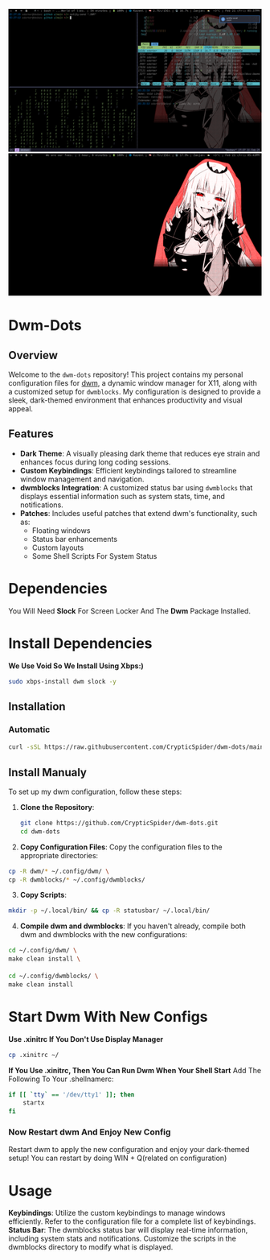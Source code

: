 ![Screenshot of my DWM setup](images/2025-02-21-173756_1920x1080_scrot.png)
![Another view of my DWM setup](images/2025-02-21-174435_1920x1080_scrot.png)

# Dwm-Dots

## Overview

Welcome to the `dwm-dots` repository! This project contains my personal configuration files for [dwm](https://dwm.suckless.org/), a dynamic window manager for X11, along with a customized setup for `dwmblocks`. My configuration is designed to provide a sleek, dark-themed environment that enhances productivity and visual appeal.

## Features

- **Dark Theme**: A visually pleasing dark theme that reduces eye strain and enhances focus during long coding sessions.
- **Custom Keybindings**: Efficient keybindings tailored to streamline window management and navigation.
- **dwmblocks Integration**: A customized status bar using `dwmblocks` that displays essential information such as system stats, time, and notifications.
- **Patches**: Includes useful patches that extend dwm's functionality, such as:
  - Floating windows
  - Status bar enhancements
  - Custom layouts
  - Some Shell Scripts For System Status

# Dependencies

You Will Need **Slock** For Screen Locker And The **Dwm** Package Installed.

# Install Dependencies

**We Use Void So We Install Using Xbps:)**

```bash
sudo xbps-install dwm slock -y
```

## Installation

### Automatic

```bash
curl -sSL https://raw.githubusercontent.com/CrypticSpider/dwm-dots/main/install.sh | bash
```

## Install Manualy

To set up my dwm configuration, follow these steps:

1. **Clone the Repository**:
   ```bash
   git clone https://github.com/CrypticSpider/dwm-dots.git
   cd dwm-dots
   ```
2. **Copy Configuration Files**:
   Copy the configuration files to the appropriate directories:

```bash
cp -R dwm/* ~/.config/dwm/ \
cp -R dwmblocks/* ~/.config/dwmblocks/
```

3. **Copy Scripts**:

```bash
mkdir -p ~/.local/bin/ && cp -R statusbar/ ~/.local/bin/
```

4. **Compile dwm and dwmblocks**:
   If you haven't already, compile both dwm and dwmblocks with the new configurations:

```bash
cd ~/.config/dwm/ \
make clean install \

cd ~/.config/dwmblocks/ \
make clean install
```
# Start Dwm With New Configs
**Use .xinitrc If You Don't Use Display Manager**

```bash
cp .xinitrc ~/
```
**If You Use .xinitrc, Then You Can Run Dwm When Your Shell Start**
   Add The Following To Your .shellnamerc:
```bash
if [[ `tty` == '/dev/tty1' ]]; then
    startx
fi
```

### Now Restart dwm And Enjoy New Config
   Restart dwm to apply the new configuration and enjoy your dark-themed setup!
   You can restart by doing WIN + Q(related on configuration)

# Usage

**Keybindings**: Utilize the custom keybindings to manage windows efficiently. Refer to the configuration file for a complete list of keybindings.
**Status Bar**: The dwmblocks status bar will display real-time information, including system stats and notifications. Customize the scripts in the dwmblocks directory to modify what is displayed.
